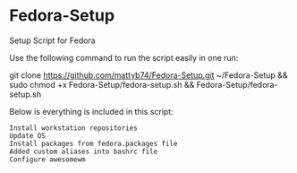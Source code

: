# Fedora-Setup

Setup Script for Fedora

Use the following command to run the script easily in one run:

git clone https://github.com/mattyb74/Fedora-Setup.git ~/Fedora-Setup && sudo chmod +x Fedora-Setup/fedora-setup.sh && Fedora-Setup/fedora-setup.sh

Below is everything is included in this script:

    Install workstation repositories
    Update OS
    Install packages from fedora.packages file
    Added custom aliases into bashrc file
    Configure awesomewm
